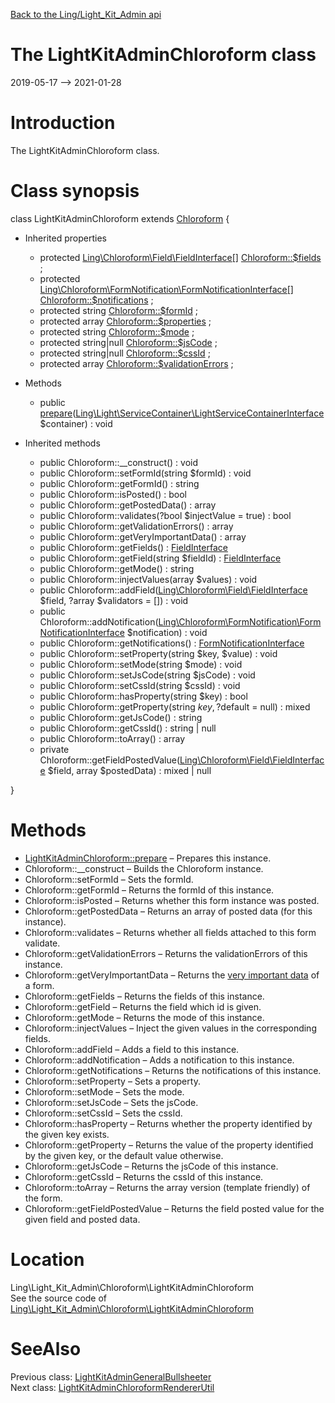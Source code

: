 [Back to the Ling/Light_Kit_Admin api](https://github.com/lingtalfi/Light_Kit_Admin/blob/master/doc/api/Ling/Light_Kit_Admin.md)



The LightKitAdminChloroform class
================
2019-05-17 --> 2021-01-28






Introduction
============

The LightKitAdminChloroform class.



Class synopsis
==============


class <span class="pl-k">LightKitAdminChloroform</span> extends [Chloroform](https://github.com/lingtalfi/Chloroform/blob/master/doc/api/Ling/Chloroform/Form/Chloroform.md)  {

- Inherited properties
    - protected [Ling\Chloroform\Field\FieldInterface[]](https://github.com/lingtalfi/Chloroform/blob/master/doc/api/Ling/Chloroform/Field/FieldInterface.md) [Chloroform::$fields](#property-fields) ;
    - protected [Ling\Chloroform\FormNotification\FormNotificationInterface[]](https://github.com/lingtalfi/Chloroform/blob/master/doc/api/Ling/Chloroform/FormNotification/FormNotificationInterface.md) [Chloroform::$notifications](#property-notifications) ;
    - protected string [Chloroform::$formId](#property-formId) ;
    - protected array [Chloroform::$properties](#property-properties) ;
    - protected string [Chloroform::$mode](#property-mode) ;
    - protected string|null [Chloroform::$jsCode](#property-jsCode) ;
    - protected string|null [Chloroform::$cssId](#property-cssId) ;
    - protected array [Chloroform::$validationErrors](#property-validationErrors) ;

- Methods
    - public [prepare](https://github.com/lingtalfi/Light_Kit_Admin/blob/master/doc/api/Ling/Light_Kit_Admin/Chloroform/LightKitAdminChloroform/prepare.md)([Ling\Light\ServiceContainer\LightServiceContainerInterface](https://github.com/lingtalfi/Light/blob/master/doc/api/Ling/Light/ServiceContainer/LightServiceContainerInterface.md) $container) : void

- Inherited methods
    - public Chloroform::__construct() : void
    - public Chloroform::setFormId(string $formId) : void
    - public Chloroform::getFormId() : string
    - public Chloroform::isPosted() : bool
    - public Chloroform::getPostedData() : array
    - public Chloroform::validates(?bool $injectValue = true) : bool
    - public Chloroform::getValidationErrors() : array
    - public Chloroform::getVeryImportantData() : array
    - public Chloroform::getFields() : [FieldInterface](https://github.com/lingtalfi/Chloroform/blob/master/doc/api/Ling/Chloroform/Field/FieldInterface.md)
    - public Chloroform::getField(string $fieldId) : [FieldInterface](https://github.com/lingtalfi/Chloroform/blob/master/doc/api/Ling/Chloroform/Field/FieldInterface.md)
    - public Chloroform::getMode() : string
    - public Chloroform::injectValues(array $values) : void
    - public Chloroform::addField([Ling\Chloroform\Field\FieldInterface](https://github.com/lingtalfi/Chloroform/blob/master/doc/api/Ling/Chloroform/Field/FieldInterface.md) $field, ?array $validators = []) : void
    - public Chloroform::addNotification([Ling\Chloroform\FormNotification\FormNotificationInterface](https://github.com/lingtalfi/Chloroform/blob/master/doc/api/Ling/Chloroform/FormNotification/FormNotificationInterface.md) $notification) : void
    - public Chloroform::getNotifications() : [FormNotificationInterface](https://github.com/lingtalfi/Chloroform/blob/master/doc/api/Ling/Chloroform/FormNotification/FormNotificationInterface.md)
    - public Chloroform::setProperty(string $key, $value) : void
    - public Chloroform::setMode(string $mode) : void
    - public Chloroform::setJsCode(string $jsCode) : void
    - public Chloroform::setCssId(string $cssId) : void
    - public Chloroform::hasProperty(string $key) : bool
    - public Chloroform::getProperty(string $key, ?$default = null) : mixed
    - public Chloroform::getJsCode() : string
    - public Chloroform::getCssId() : string | null
    - public Chloroform::toArray() : array
    - private Chloroform::getFieldPostedValue([Ling\Chloroform\Field\FieldInterface](https://github.com/lingtalfi/Chloroform/blob/master/doc/api/Ling/Chloroform/Field/FieldInterface.md) $field, array $postedData) : mixed | null

}






Methods
==============

- [LightKitAdminChloroform::prepare](https://github.com/lingtalfi/Light_Kit_Admin/blob/master/doc/api/Ling/Light_Kit_Admin/Chloroform/LightKitAdminChloroform/prepare.md) &ndash; Prepares this instance.
- Chloroform::__construct &ndash; Builds the Chloroform instance.
- Chloroform::setFormId &ndash; Sets the formId.
- Chloroform::getFormId &ndash; Returns the formId of this instance.
- Chloroform::isPosted &ndash; Returns whether this form instance was posted.
- Chloroform::getPostedData &ndash; Returns an array of posted data (for this instance).
- Chloroform::validates &ndash; Returns whether all fields attached to this form validate.
- Chloroform::getValidationErrors &ndash; Returns the validationErrors of this instance.
- Chloroform::getVeryImportantData &ndash; Returns the [very important data](https://github.com/lingtalfi/Chloroform/blob/master/doc/pages/chloroform-discussion.md#the-concept-of-very-important-data) of a form.
- Chloroform::getFields &ndash; Returns the fields of this instance.
- Chloroform::getField &ndash; Returns the field which id is given.
- Chloroform::getMode &ndash; Returns the mode of this instance.
- Chloroform::injectValues &ndash; Inject the given values in the corresponding fields.
- Chloroform::addField &ndash; Adds a field to this instance.
- Chloroform::addNotification &ndash; Adds a notification to this instance.
- Chloroform::getNotifications &ndash; Returns the notifications of this instance.
- Chloroform::setProperty &ndash; Sets a property.
- Chloroform::setMode &ndash; Sets the mode.
- Chloroform::setJsCode &ndash; Sets the jsCode.
- Chloroform::setCssId &ndash; Sets the cssId.
- Chloroform::hasProperty &ndash; Returns whether the property identified by the given key exists.
- Chloroform::getProperty &ndash; Returns the value of the property identified by the given key, or the default value otherwise.
- Chloroform::getJsCode &ndash; Returns the jsCode of this instance.
- Chloroform::getCssId &ndash; Returns the cssId of this instance.
- Chloroform::toArray &ndash; Returns the array version (template friendly) of the form.
- Chloroform::getFieldPostedValue &ndash; Returns the field posted value for the given field and posted data.





Location
=============
Ling\Light_Kit_Admin\Chloroform\LightKitAdminChloroform<br>
See the source code of [Ling\Light_Kit_Admin\Chloroform\LightKitAdminChloroform](https://github.com/lingtalfi/Light_Kit_Admin/blob/master/Chloroform/LightKitAdminChloroform.php)



SeeAlso
==============
Previous class: [LightKitAdminGeneralBullsheeter](https://github.com/lingtalfi/Light_Kit_Admin/blob/master/doc/api/Ling/Light_Kit_Admin/Bullsheet/LightKitAdminGeneralBullsheeter.md)<br>Next class: [LightKitAdminChloroformRendererUtil](https://github.com/lingtalfi/Light_Kit_Admin/blob/master/doc/api/Ling/Light_Kit_Admin/Chloroform/LightKitAdminChloroformRendererUtil.md)<br>
